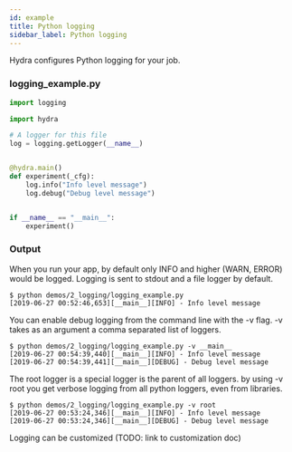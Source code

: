 ```yaml
---
id: example
title: Python logging
sidebar_label: Python logging
---
```


Hydra configures Python logging for your job.
### logging_example.py
```python
import logging

import hydra

# A logger for this file
log = logging.getLogger(__name__)


@hydra.main()
def experiment(_cfg):
    log.info("Info level message")
    log.debug("Debug level message")


if __name__ == "__main__":
    experiment()
```

### Output
When you run  your app, by default only INFO and higher (WARN, ERROR) would be logged.
Logging is sent to stdout and a file logger by default.
```text
$ python demos/2_logging/logging_example.py
[2019-06-27 00:52:46,653][__main__][INFO] - Info level message
```

You can enable debug logging from the command line with the -v flag.
-v takes as an argument a comma separated list of loggers.
```text
$ python demos/2_logging/logging_example.py -v __main__
[2019-06-27 00:54:39,440][__main__][INFO] - Info level message
[2019-06-27 00:54:39,441][__main__][DEBUG] - Debug level message
```
The root logger is a special logger is the parent of all loggers. by using -v root you get verbose logging from
all python loggers, even from libraries.

```text
$ python demos/2_logging/logging_example.py -v root
[2019-06-27 00:53:24,346][__main__][INFO] - Info level message
[2019-06-27 00:53:24,346][__main__][DEBUG] - Debug level message
```

Logging can be customized (TODO: link to customization doc)